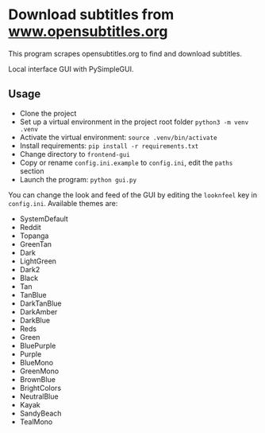 # Download subtitles from www.opensubtitles.org

This program scrapes opensubtitles.org to find and download subtitles.

Local interface GUI with PySimpleGUI.

## Usage

- Clone the project
- Set up a virtual environment in the project root folder `python3 -m venv .venv`
- Activate the virtual environment: `source .venv/bin/activate`
- Install requirements: `pip install -r requirements.txt`
- Change directory to `frontend-gui`
- Copy or rename `config.ini.example` to `config.ini`, edit the `paths` section
- Launch the program: `python gui.py`

You can change the look and feed of the GUI by editing the `looknfeel` key in `config.ini`.
Available themes are:

- SystemDefault
- Reddit
- Topanga
- GreenTan
- Dark
- LightGreen
- Dark2
- Black
- Tan
- TanBlue
- DarkTanBlue
- DarkAmber
- DarkBlue
- Reds
- Green
- BluePurple
- Purple
- BlueMono
- GreenMono
- BrownBlue
- BrightColors
- NeutralBlue
- Kayak
- SandyBeach
- TealMono
